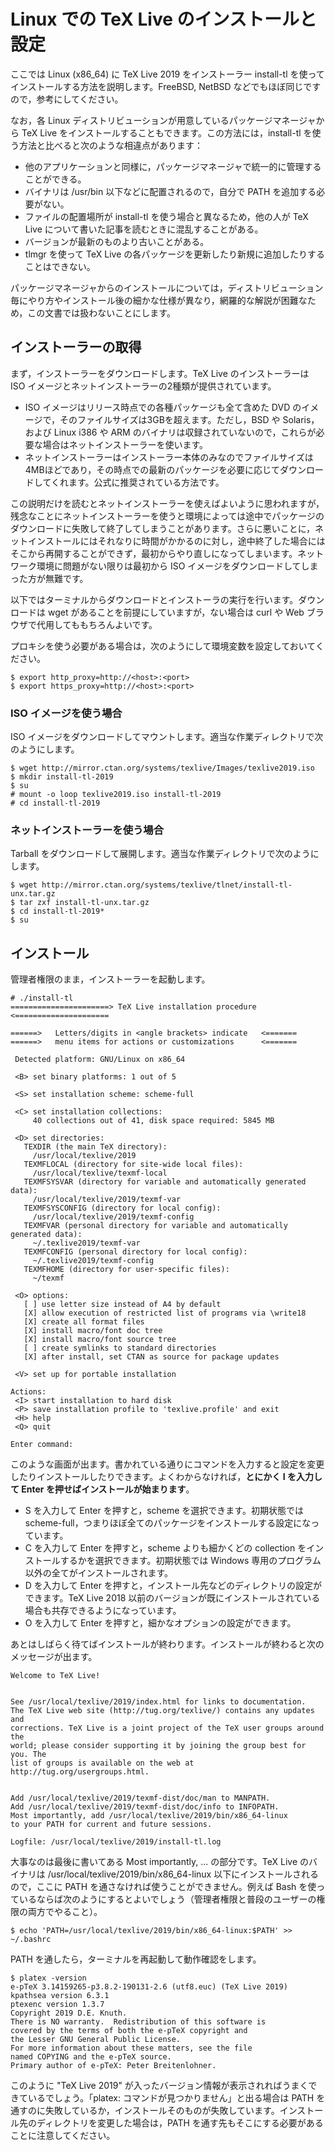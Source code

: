 # Linux での TeX Live のインストールと設定

ここでは Linux (x86_64) に TeX Live 2019 をインストーラー install-tl を使ってインストールする方法を説明します。FreeBSD, NetBSD などでもほぼ同じですので，参考にしてください。

なお，各 Linux ディストリビューションが用意しているパッケージマネージャから TeX Live をインストールすることもできます。この方法には，install-tl を使う方法と比べると次のような相違点があります：

- 他のアプリケーションと同様に，パッケージマネージャで統一的に管理することができる。
- バイナリは /usr/bin 以下などに配置されるので，自分で PATH を追加する必要がない。
- ファイルの配置場所が install-tl を使う場合と異なるため，他の人が TeX Live について書いた記事を読むときに混乱することがある。
- バージョンが最新のものより古いことがある。
- tlmgr を使って TeX Live の各パッケージを更新したり新規に追加したりすることはできない。

パッケージマネージャからのインストールについては，ディストリビューション毎にやり方やインストール後の細かな仕様が異なり，網羅的な解説が困難なため，この文書では扱わないことにします。

## インストーラーの取得

まず，インストーラーをダウンロードします。TeX Live のインストーラーは ISO イメージとネットインストーラーの2種類が提供されています。

- ISO イメージはリリース時点での各種パッケージも全て含めた DVD のイメージで，そのファイルサイズは3GBを超えます。ただし，BSD や Solaris，および Linux i386 や ARM のバイナリは収録されていないので，これらが必要な場合はネットインストーラーを使います。
- ネットインストーラーはインストーラー本体のみなのでファイルサイズは4MBほどであり，その時点での最新のパッケージを必要に応じてダウンロードしてくれます。公式に推奨されている方法です。

この説明だけを読むとネットインストーラーを使えばよいように思われますが，残念なことにネットインストーラーを使うと環境によっては途中でパッケージのダウンロードに失敗して終了してしまうことがあります。さらに悪いことに，ネットインストールにはそれなりに時間がかかるのに対し，途中終了した場合にはそこから再開することができず，最初からやり直しになってしまいます。ネットワーク環境に問題がない限りは最初から ISO イメージをダウンロードしてしまった方が無難です。

以下ではターミナルからダウンロードとインストーラの実行を行います。ダウンロードは wget があることを前提にしていますが，ない場合は curl や Web ブラウザで代用してももちろんよいです。

プロキシを使う必要がある場合は，次のようにして環境変数を設定しておいてください。

```
$ export http_proxy=http://<host>:<port>
$ export https_proxy=http://<host>:<port>
```

### ISO イメージを使う場合

ISO イメージをダウンロードしてマウントします。適当な作業ディレクトリで次のようにします。

```
$ wget http://mirror.ctan.org/systems/texlive/Images/texlive2019.iso
$ mkdir install-tl-2019
$ su
# mount -o loop texlive2019.iso install-tl-2019
# cd install-tl-2019
```

### ネットインストーラーを使う場合

Tarball をダウンロードして展開します。適当な作業ディレクトリで次のようにします。

```
$ wget http://mirror.ctan.org/systems/texlive/tlnet/install-tl-unx.tar.gz
$ tar zxf install-tl-unx.tar.gz
$ cd install-tl-2019*
$ su
```

## インストール

管理者権限のまま，インストーラーを起動します。

```
# ./install-tl
======================> TeX Live installation procedure <=====================

======>   Letters/digits in <angle brackets> indicate   <=======
======>   menu items for actions or customizations      <=======

 Detected platform: GNU/Linux on x86_64

 <B> set binary platforms: 1 out of 5

 <S> set installation scheme: scheme-full

 <C> set installation collections:
     40 collections out of 41, disk space required: 5845 MB

 <D> set directories:
   TEXDIR (the main TeX directory):
     /usr/local/texlive/2019
   TEXMFLOCAL (directory for site-wide local files):
     /usr/local/texlive/texmf-local
   TEXMFSYSVAR (directory for variable and automatically generated data):
     /usr/local/texlive/2019/texmf-var
   TEXMFSYSCONFIG (directory for local config):
     /usr/local/texlive/2019/texmf-config
   TEXMFVAR (personal directory for variable and automatically generated data):
     ~/.texlive2019/texmf-var
   TEXMFCONFIG (personal directory for local config):
     ~/.texlive2019/texmf-config
   TEXMFHOME (directory for user-specific files):
     ~/texmf

 <O> options:
   [ ] use letter size instead of A4 by default
   [X] allow execution of restricted list of programs via \write18
   [X] create all format files
   [X] install macro/font doc tree
   [X] install macro/font source tree
   [ ] create symlinks to standard directories
   [X] after install, set CTAN as source for package updates

 <V> set up for portable installation

Actions:
 <I> start installation to hard disk
 <P> save installation profile to 'texlive.profile' and exit
 <H> help
 <Q> quit

Enter command:
```

このような画面が出ます。書かれている通りにコマンドを入力すると設定を変更したりインストールしたりできます。よくわからなければ，**とにかく I を入力して Enter を押せばインストールが始まります**。

- S を入力して Enter を押すと，scheme を選択できます。初期状態では scheme-full，つまりほぼ全てのパッケージをインストールする設定になっています。
- C を入力して Enter を押すと，scheme よりも細かくどの collection をインストールするかを選択できます。初期状態では Windows 専用のプログラム以外の全てがインストールされます。
- D を入力して Enter を押すと，インストール先などのディレクトリの設定ができます。TeX Live 2018 以前のバージョンが既にインストールされている場合も共存できるようになっています。
- O を入力して Enter を押すと，細かなオプションの設定ができます。

あとはしばらく待てばインストールが終わります。インストールが終わると次のメッセージが出ます。

```
Welcome to TeX Live!


See /usr/local/texlive/2019/index.html for links to documentation.
The TeX Live web site (http://tug.org/texlive/) contains any updates and
corrections. TeX Live is a joint project of the TeX user groups around the
world; please consider supporting it by joining the group best for you. The
list of groups is available on the web at http://tug.org/usergroups.html.


Add /usr/local/texlive/2019/texmf-dist/doc/man to MANPATH.
Add /usr/local/texlive/2019/texmf-dist/doc/info to INFOPATH.
Most importantly, add /usr/local/texlive/2019/bin/x86_64-linux
to your PATH for current and future sessions.

Logfile: /usr/local/texlive/2019/install-tl.log
```

大事なのは最後に書いてある Most importantly, ... の部分です。TeX Live のバイナリは /usr/local/texlive/2019/bin/x86_64-linux 以下にインストールされるので，ここに PATH を通さなければ使うことができません。例えば Bash を使っているならば次のようにするとよいでしょう（管理者権限と普段のユーザーの権限の両方でやること）。

```
$ echo 'PATH=/usr/local/texlive/2019/bin/x86_64-linux:$PATH' >> ~/.bashrc
```

PATH を通したら，ターミナルを再起動して動作確認をします。

```
$ platex -version
e-pTeX 3.14159265-p3.8.2-190131-2.6 (utf8.euc) (TeX Live 2019)
kpathsea version 6.3.1
ptexenc version 1.3.7
Copyright 2019 D.E. Knuth.
There is NO warranty.  Redistribution of this software is
covered by the terms of both the e-pTeX copyright and
the Lesser GNU General Public License.
For more information about these matters, see the file
named COPYING and the e-pTeX source.
Primary author of e-pTeX: Peter Breitenlohner.
```

このように "TeX Live 2019" が入ったバージョン情報が表示されればうまくできているでしょう。「platex: コマンドが見つかりません」と出る場合は PATH を通すのに失敗しているか，インストールそのものが失敗しています。インストール先のディレクトリを変更した場合は，PATH を通す先もそこにする必要があることに注意してください。
